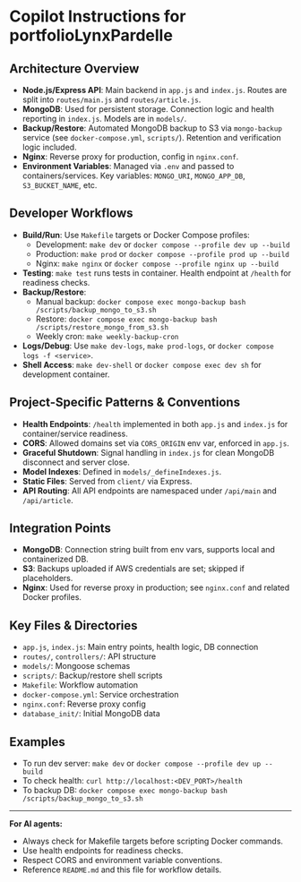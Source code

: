 # Copilot Instructions for portfolioLynxPardelle

## Architecture Overview
- **Node.js/Express API**: Main backend in `app.js` and `index.js`. Routes are split into `routes/main.js` and `routes/article.js`.
- **MongoDB**: Used for persistent storage. Connection logic and health reporting in `index.js`. Models are in `models/`.
- **Backup/Restore**: Automated MongoDB backup to S3 via `mongo-backup` service (see `docker-compose.yml`, `scripts/`). Retention and verification logic included.
- **Nginx**: Reverse proxy for production, config in `nginx.conf`.
- **Environment Variables**: Managed via `.env` and passed to containers/services. Key variables: `MONGO_URI`, `MONGO_APP_DB`, `S3_BUCKET_NAME`, etc.

## Developer Workflows
- **Build/Run**: Use `Makefile` targets or Docker Compose profiles:
  - Development: `make dev` or `docker compose --profile dev up --build`
  - Production: `make prod` or `docker compose --profile prod up --build`
  - Nginx: `make nginx` or `docker compose --profile nginx up --build`
- **Testing**: `make test` runs tests in container. Health endpoint at `/health` for readiness checks.
- **Backup/Restore**:
  - Manual backup: `docker compose exec mongo-backup bash /scripts/backup_mongo_to_s3.sh`
  - Restore: `docker compose exec mongo-backup bash /scripts/restore_mongo_from_s3.sh`
  - Weekly cron: `make weekly-backup-cron`
- **Logs/Debug**: Use `make dev-logs`, `make prod-logs`, or `docker compose logs -f <service>`.
- **Shell Access**: `make dev-shell` or `docker compose exec dev sh` for development container.

## Project-Specific Patterns & Conventions
- **Health Endpoints**: `/health` implemented in both `app.js` and `index.js` for container/service readiness.
- **CORS**: Allowed domains set via `CORS_ORIGIN` env var, enforced in `app.js`.
- **Graceful Shutdown**: Signal handling in `index.js` for clean MongoDB disconnect and server close.
- **Model Indexes**: Defined in `models/_defineIndexes.js`.
- **Static Files**: Served from `client/` via Express.
- **API Routing**: All API endpoints are namespaced under `/api/main` and `/api/article`.

## Integration Points
- **MongoDB**: Connection string built from env vars, supports local and containerized DB.
- **S3**: Backups uploaded if AWS credentials are set; skipped if placeholders.
- **Nginx**: Used for reverse proxy in production; see `nginx.conf` and related Docker profiles.

## Key Files & Directories
- `app.js`, `index.js`: Main entry points, health logic, DB connection
- `routes/`, `controllers/`: API structure
- `models/`: Mongoose schemas
- `scripts/`: Backup/restore shell scripts
- `Makefile`: Workflow automation
- `docker-compose.yml`: Service orchestration
- `nginx.conf`: Reverse proxy config
- `database_init/`: Initial MongoDB data

## Examples
- To run dev server: `make dev` or `docker compose --profile dev up --build`
- To check health: `curl http://localhost:<DEV_PORT>/health`
- To backup DB: `docker compose exec mongo-backup bash /scripts/backup_mongo_to_s3.sh`

---
**For AI agents:**
- Always check for Makefile targets before scripting Docker commands.
- Use health endpoints for readiness checks.
- Respect CORS and environment variable conventions.
- Reference `README.md` and this file for workflow details.
